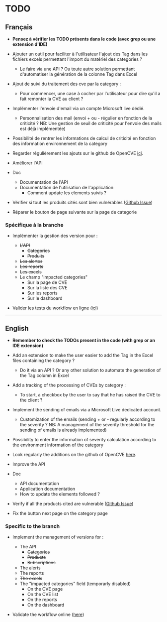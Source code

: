 # TODO

## Français

- **Pensez à vérifier les TODO présents dans le code (avec grep ou une extension d'IDE)**

- Ajouter un outil pour faciliter à l'utilisateur l'ajout des Tag dans les fichiers excels permettant l'import du matériel des categories ?
  - Le faire via une API ? Ou toute autre solution permettant d'automatiser la génération de la colonne Tag dans Excel

- Ajout de suivi du traitement des cve par la category :
  - Pour commencer, une case à cocher par l'utilisateur pour dire qu'il a fait remonter la CVE au client ?

- Implémenter l'envoie d'email via un compte Microsoft live dédié.
  - Personnalisation des mail (envoi + ou - régulier en fonction de la criticité ? NB: Une gestion de seuil de criticité pour l'envoie des mails est déjà implémentée)

- Possibilité de rentrer les informations de calcul de criticité en fonction des information environnement de la category

- Regarder régulièrement les ajouts sur le github de OpenCVE [ici](https://github.com/opencve/opencve).

- Améliorer l'API

- Doc
  - Documentation de l'API
  - Documentation de l'utilisation de l'application
    - Comment update les elements suivis ?

- Vérifier si tout les produits cités sont bien vulnérables ([Github Issue](https://github.com/opencve/opencve/issues/184))

- Réparer le bouton de page suivante sur la page de categorie
### Spécifique à la branche

- Implémenter la gestion des version pour :
  - ~~L'API~~
    - ~~Categories~~
    - ~~Produits~~
  - ~~Les alertes~~
  - ~~Les reports~~
  - ~~Les excels~~
  - Le champ "impacted categories"
    - Sur la page de CVE
    - Sur la liste des CVE
    - Sur les reports
    - Sur le dashboard
    
- Valider les tests du workflow en ligne ([ici](https://github.com/Gael-Lejeune/opencve/actions/workflows/tests.yml))
---
## English

- **Remember to check the TODOs present in the code (with grep or an IDE extension)**

- Add an extension to make the user easier to add the Tag in the Excel files containing the category ?
  - Do it via an API ? Or any other solution to automate the generation of the Tag column in Excel

- Add a tracking of the processing of CVEs by category :
  - To start, a checkbox by the user to say that he has raised the CVE to the client ?

- Implement the sending of emails via a Microsoft Live dedicated account.
  - Customization of the emails (sending + or - regularly according to the severity ? NB: A management of the severity threshold for the sending of emails is already implemented)

- Possibility to enter the information of severity calculation according to the environment information of the category

- Look regularly the additions on the github of OpenCVE [here](https://github.com/opencve/opencve).

- Improve the API

- Doc
  - API documentation
  - Application documentation
  - How to update the elements followed ?

- Verify if all the products cited are vulnerable ([Github Issue](https://github.com/opencve/opencve/issues/184))

- Fix the button next page on the category page
### Specific to the branch

- Implement the management of versions for :
  - The API
    - ~~Categories~~
    - ~~Products~~
    - ~~Subscriptions~~
  - The alerts
  - The reports
  - ~~The excels~~
  - The "impacted categories" field (temporarly disabled)
    - On the CVE page
    - On the CVE list
    - On the reports
    - On the dashboard
    
- Validate the workflow online ([here](https://github.com/Gael-Lejeune/opencve/actions/workflows/tests.yml))
